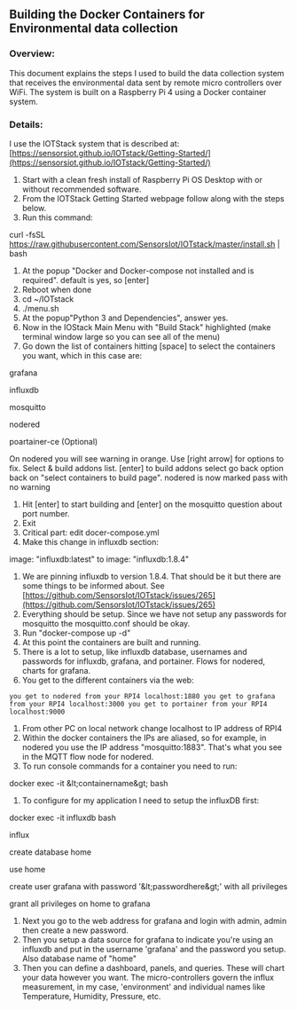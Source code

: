 ## Building the Docker Containers for Environmental data collection

### Overview:

This document explains the steps I used to build the data collection system that receives the environmental data sent by remote micro controllers over WiFi. The system is built on a Raspberry Pi 4 using a Docker container system.

### Details:

I use the IOTStack system that is described at: [https://sensorsiot.github.io/IOTstack/Getting-Started/](https://sensorsiot.github.io/IOTstack/Getting-Started/)

1. Start with a clean fresh install of Raspberry Pi OS Desktop with or without recommended software.
2. From the IOTStack Getting Started webpage follow along with the steps below.
3. Run this command:

curl -fsSL https://raw.githubusercontent.com/SensorsIot/IOTstack/master/install.sh | bash

1. At the popup &quot;Docker and Docker-compose not installed and is required&quot;. default is yes, so [enter]
2. Reboot when done
3. cd ~/IOTstack
4. ./menu.sh
5. At the popup&quot;Python 3 and Dependencies&quot;, answer yes.
6. Now in the IOStack Main Menu with &quot;Build Stack&quot; highlighted (make terminal window large so you can see all of the menu)
7. Go down the list of containers hitting [space] to select the containers you want, which in this case are:

grafana

influxdb

mosquitto

nodered

poartainer-ce (Optional)

On nodered you will see warning in orange. Use [right arrow] for options to fix. Select &amp; build addons list. [enter] to build addons select go back option back on &quot;select containers to build page&quot;. nodered is now marked pass with no warning 

1. Hit [enter] to start building and [enter] on the mosquitto question about port number.
2. Exit
3. Critical part: edit docer-compose.yml
4. Make this change in influxdb section:

image: &quot;influxdb:latest&quot; to image: &quot;influxdb:1.8.4&quot;

1. We are pinning influxdb to version 1.8.4. That should be it but there are some things to be informed about. See [https://github.com/SensorsIot/IOTstack/issues/265](https://github.com/SensorsIot/IOTstack/issues/265)
2. Everything should be setup. Since we have not setup any passwords for mosquitto the mosquitto.conf should be okay.
3. Run &quot;docker-compose up -d&quot;
4. At this point the containers are built and running.
5. There is a lot to setup, like influxdb database, usernames and passwords for influxdb, grafana, and portainer. Flows for nodered, charts for grafana.
6. You get to the different containers via the web:

```
you get to nodered from your RPI4 localhost:1880 you get to grafana from your RPI4 localhost:3000 you get to portainer from your RPI4 localhost:9000
```

1. From other PC on local network change localhost to IP address of RPI4
2. Within the docker containers the IPs are aliased, so for example, in nodered you use the IP address &quot;mosquitto:1883&quot;. That&#39;s what you see in the MQTT flow node for nodered.
3. To run console commands for a container you need to run:

docker exec -it \&lt;containername\&gt; bash

1. To configure for my application I need to setup the influxDB first:

docker exec -it influxdb bash

influx

create database home

use home

create user grafana with password &#39;\&lt;passwordhere\&gt;&#39; with all privileges

grant all privileges on home to grafana

1. Next you go to the web address for grafana and login with admin, admin then create a new password.
2. Then you setup a data source for grafana to indicate you&#39;re using an influxdb and put in the username &#39;grafana&#39; and the password you setup. Also database name of &quot;home&quot;
3. Then you can define a dashboard, panels, and queries. These will chart your data however you want. The micro-controllers govern the influx measurement, in my case, &#39;environment&#39; and individual names like Temperature, Humidity, Pressure, etc.
